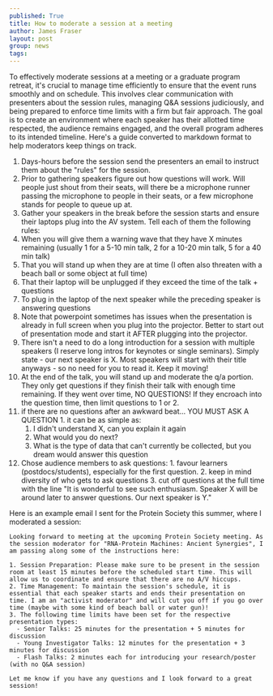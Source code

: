 ```yaml
---
published: True
title: How to moderate a session at a meeting
author: James Fraser
layout: post
group: news
tags: 
---
```


To effectively moderate sessions at a meeting or a graduate program retreat, it's crucial to manage time efficiently to ensure that the event runs smoothly and on schedule. This involves clear communication with presenters about the session rules, managing Q&A sessions judiciously, and being prepared to enforce time limits with a firm but fair approach. The goal is to create an environment where each speaker has their allotted time respected, the audience remains engaged, and the overall program adheres to its intended timeline. Here's a guide converted to markdown format to help moderators keep things on track.

1. Days-hours before the session send the presenters an email to instruct them about the "rules" for the session.
2. Prior to gathering speakers figure out how questions will work. Will people just shout from their seats, will there be a microphone runner passing the microphone to people in their seats, or a few microphone stands for people to queue up at.
3. Gather your speakers in the break before the session starts and ensure their laptops plug into the AV system. Tell each of them the following rules:
  1. When you will give them a warning wave that they have X minutes remaining (usually 1 for a 5-10 min talk, 2 for a 10-20 min talk, 5 for a 40 min talk)
  2. That you will stand up when they are at time (I often also threaten with a beach ball or some object at full time)
  3. That their laptop will be unplugged if they exceed the time of the talk + questions
  4. To plug in the laptop of the next speaker while the preceding speaker is answering questions
  5. Note that powerpoint sometimes has issues when the presentation is already in full screen when you plug into the projector. Better to start out of presentation mode and start it AFTER plugging into the projector.
4. There isn't a need to do a long introduction for a session with multiple speakers (I reserve long intros for keynotes or single seminars). Simply state - our next speaker is X. Most speakers will start with their title anyways - so no need for you to read it. Keep it moving!
5. At the end of the talk, you will stand up and moderate the q/a portion. They only get questions if they finish their talk with enough time remaining. If they went over time, NO QUESTIONS! If they encroach into the question time, then limit questions to 1 or 2.
  1. if there are no questions after an awkward beat… YOU MUST ASK A QUESTION
    1. it can be as simple as:
      1. I didn't understand X, can you explain it again
      2. What would you do next?
      3. What is the type of data that can't currently be collected, but you dream would answer this question
  2. Chose audience members to ask questions:
    1. favour learners (postdocs/students), especially for the first question.
    2. keep in mind diversity of who gets to ask questions
    3. cut off questions at the full time with the line "It is wonderful to see such enthusiasm. Speaker X will be around later to answer questions. Our next speaker is Y."

Here is an example email I sent for the Protein Society this summer, where I moderated a session:

```
Looking forward to meeting at the upcoming Protein Society meeting. As the session moderator for "RNA-Protein Machines: Ancient Synergies", I am passing along some of the instructions here:

1. Session Preparation: Please make sure to be present in the session room at least 15 minutes before the scheduled start time. This will allow us to coordinate and ensure that there are no A/V hiccups.
2. Time Management: To maintain the session's schedule, it is essential that each speaker starts and ends their presentation on time. I am an "activist moderator" and will cut you off if you go over time (maybe with some kind of beach ball or water gun)!
3. The following time limits have been set for the respective presentation types:
  - Senior Talks: 25 minutes for the presentation + 5 minutes for discussion
  - Young Investigator Talks: 12 minutes for the presentation + 3 minutes for discussion
  - Flash Talks: 2 minutes each for introducing your research/poster (with no Q&A session)

Let me know if you have any questions and I look forward to a great session!
```